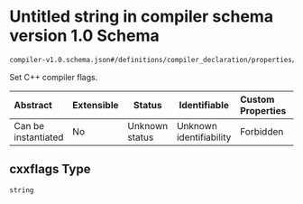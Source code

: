 # Untitled string in compiler schema version 1.0 Schema

```txt
compiler-v1.0.schema.json#/definitions/compiler_declaration/properties/cxxflags
```

Set C++ compiler flags.


| Abstract            | Extensible | Status         | Identifiable            | Custom Properties | Additional Properties | Access Restrictions | Defined In                                                                             |
| :------------------ | ---------- | -------------- | ----------------------- | :---------------- | --------------------- | ------------------- | -------------------------------------------------------------------------------------- |
| Can be instantiated | No         | Unknown status | Unknown identifiability | Forbidden         | Allowed               | none                | [compiler-v1.0.schema.json\*](../out/compiler-v1.0.schema.json "open original schema") |

## cxxflags Type

`string`
